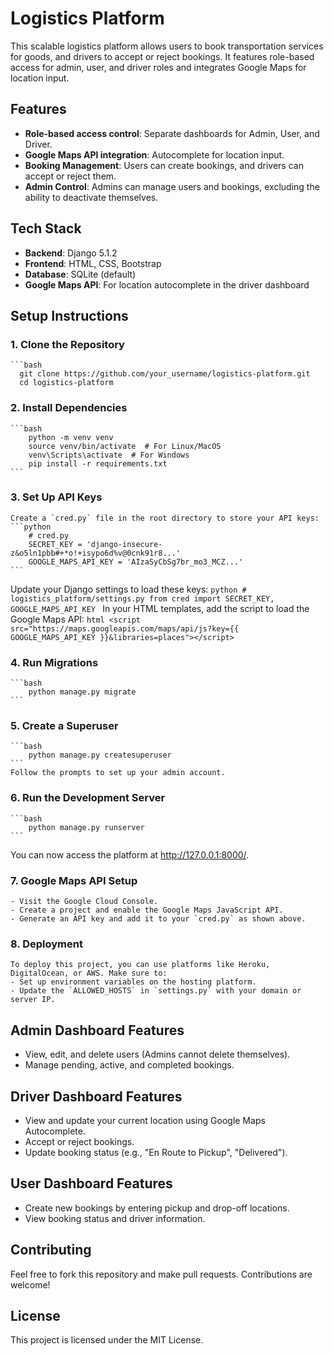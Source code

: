 # Logistics Platform

This scalable logistics platform allows users to book transportation services for goods, and drivers to accept or reject bookings. It features role-based access for admin, user, and driver roles and integrates Google Maps for location input.

## Features

- **Role-based access control**: Separate dashboards for Admin, User, and Driver.
- **Google Maps API integration**: Autocomplete for location input.
- **Booking Management**: Users can create bookings, and drivers can accept or reject them.
- **Admin Control**: Admins can manage users and bookings, excluding the ability to deactivate themselves.

## Tech Stack

- **Backend**: Django 5.1.2
- **Frontend**: HTML, CSS, Bootstrap
- **Database**: SQLite (default)
- **Google Maps API**: For location autocomplete in the driver dashboard

## Setup Instructions

### 1. **Clone the Repository**
	```bash
	  git clone https://github.com/your_username/logistics-platform.git
	  cd logistics-platform
	

### 2. **Install Dependencies**
	```bash
		python -m venv venv
		source venv/bin/activate  # For Linux/MacOS
		venv\Scripts\activate  # For Windows
		pip install -r requirements.txt
	```

### 3. **Set Up API Keys**
	Create a `cred.py` file in the root directory to store your API keys:
	```python
		# cred.py
		SECRET_KEY = 'django-insecure-z&o5ln1pbb#+*o!+isypo6d%v@0cnk91r8...'
		GOOGLE_MAPS_API_KEY = 'AIzaSyCbSg7br_mo3_MCZ...'
	```
Update your Django settings to load these keys:
	```python
		# logistics_platform/settings.py
		from cred import SECRET_KEY, GOOGLE_MAPS_API_KEY
	```
	In your HTML templates, add the script to load the Google Maps API:
	```html
		<script src="https://maps.googleapis.com/maps/api/js?key={{ GOOGLE_MAPS_API_KEY }}&libraries=places"></script>
	```

### 4. **Run Migrations**
	```bash
		python manage.py migrate
	```

### 5. **Create a Superuser**
	```bash
		python manage.py createsuperuser
	```
	Follow the prompts to set up your admin account.

### 6. **Run the Development Server**
	```bash
		python manage.py runserver
	```
You can now access the platform at http://127.0.0.1:8000/.

### 7. **Google Maps API Setup**

	- Visit the Google Cloud Console.
	- Create a project and enable the Google Maps JavaScript API.
	- Generate an API key and add it to your `cred.py` as shown above.

### 8. **Deployment**
	To deploy this project, you can use platforms like Heroku, DigitalOcean, or AWS. Make sure to:
	- Set up environment variables on the hosting platform.
	- Update the `ALLOWED_HOSTS` in `settings.py` with your domain or server IP.

## Admin Dashboard Features

- View, edit, and delete users (Admins cannot delete themselves).
- Manage pending, active, and completed bookings.

## Driver Dashboard Features

- View and update your current location using Google Maps Autocomplete.
- Accept or reject bookings.
- Update booking status (e.g., "En Route to Pickup", "Delivered").

## User Dashboard Features

- Create new bookings by entering pickup and drop-off locations.
- View booking status and driver information.

## Contributing

Feel free to fork this repository and make pull requests. Contributions are welcome!

## License

This project is licensed under the MIT License.
